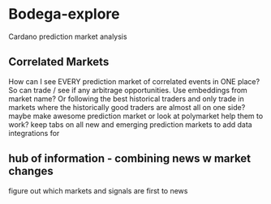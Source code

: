 # Bodega-explore
Cardano prediction market analysis

## Correlated Markets
How can I see EVERY prediction market of correlated events in ONE place? So can trade / see if any arbitrage opportunities. Use embeddings from market name?
Or following the best historical traders and only trade in markets where the historically good traders are almost all on one side? maybe
make awesome prediction market or look at
polymarket help them to work?
  keep tabs on all new and emerging prediction markets to add data integrations for

## hub of information - combining news w market changes
figure out which markets and signals are first to news

